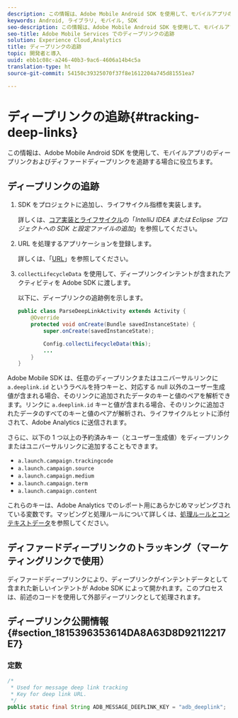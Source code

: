 ```yaml
---
description: この情報は、Adobe Mobile Android SDK を使用して、モバイルアプリのディープリンクおよびディファードディープリンクを追跡する場合に役立ちます。
keywords: Android, ライブラリ, モバイル, SDK
seo-description: この情報は、Adobe Mobile Android SDK を使用して、モバイルアプリのディープリンクおよびディファードディープリンクを追跡する場合に役立ちます。
seo-title: Adobe Mobile Services でのディープリンクの追跡
solution: Experience Cloud,Analytics
title: ディープリンクの追跡
topic: 開発者と導入
uuid: ebb1c08c-a246-40b3-9ac6-4606a14b4c5a
translation-type: ht
source-git-commit: 54150c39325070f37f8e1612204a745d81551ea7

---
```



# ディープリンクの追跡{#tracking-deep-links}

この情報は、Adobe Mobile Android SDK を使用して、モバイルアプリのディープリンクおよびディファードディープリンクを追跡する場合に役立ちます。

## ディープリンクの追跡

1. SDK をプロジェクトに追加し、ライフサイクル指標を実装します。

   詳しくは、[コア実装とライフサイクル](/help/android/getting-started/dev-qs.md)の「*IntelliJ IDEA または Eclipse プロジェクトへの SDK と設定ファイルの追加*」を参照してください。

1. URL を処理するアプリケーションを登録します。

   詳しくは、「[URL](https://developer.android.com/training/basics/intents/filters.html)」を参照してください。
1. `collectLifecycleData` を使用して、ディープリンクインテントが含まれたアクティビティを Adobe SDK に渡します。

   以下に、ディープリンクの追跡例を示します。

   ```java
   public class ParseDeepLinkActivity extends Activity { 
       @Override 
       protected void onCreate(Bundle savedInstanceState) { 
           super.onCreate(savedInstanceState); 
   
           Config.collectLifecycleData(this); 
           ... 
       } 
   }
   ```

Adobe Mobile SDK は、任意のディープリンクまたはユニバーサルリンクに `a.deeplink.id` というラベルを持つキーと、対応する null 以外のユーザー生成値が含まれる場合、そのリンクに追加されたデータのキーと値のペアを解析できます。リンクに `a.deeplink.id` キーと値が含まれる場合、そのリンクに追加されたデータのすべてのキーと値のペアが解析され、ライフサイクルヒットに添付されて、Adobe Analytics に送信されます。

さらに、以下の 1 つ以上の予約済みキー（とユーザー生成値）をディープリンクまたはユニバーサルリンクに追加することもできます。

* `a.launch.campaign.trackingcode`
* `a.launch.campaign.source`
* `a.launch.campaign.medium`
* `a.launch.campaign.term`
* `a.launch.campaign.content`

これらのキーは、Adobe Analytics でのレポート用にあらかじめマッピングされている変数です。マッピングと処理ルールについて詳しくは、[処理ルールとコンテキストデータ](https://docs.adobe.com/content/help/ja-JP/analytics/admin/admin-tools/processing-rules/processing-rules.html)を参照してください。

## ディファードディープリンクのトラッキング（マーケティングリンクで使用）

ディファードディープリンクにより、ディープリンクがインテントデータとして含まれた新しいインテントが Adobe SDK によって開かれます。このプロセスは、前述のコードを使用して外部ディープリンクとして処理されます。

## ディープリンク公開情報 {#section_1815396353614DA8A63D8D92112217E7}

### 定数

```java
/* 
 * Used for message deep link tracking
 * Key for deep link URL. 
 */
public static final String ADB_MESSAGE_DEEPLINK_KEY = "adb_deeplink";
```

